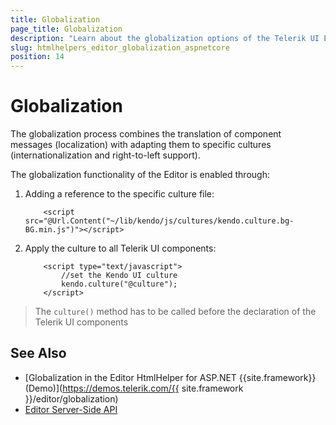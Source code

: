 ```yaml
---
title: Globalization
page_title: Globalization
description: "Learn about the globalization options of the Telerik UI Editor HtmlHelper for {{ site.framework }}."
slug: htmlhelpers_editor_globalization_aspnetcore
position: 14
---
```


# Globalization

The globalization process combines the translation of component messages (localization) with adapting them to specific cultures (internationalization and right-to-left support).

The globalization functionality of the Editor is enabled through:

1. Adding a reference to the specific culture file:

    ```
        <script src="@Url.Content("~/lib/kendo/js/cultures/kendo.culture.bg-BG.min.js")"></script>
    ```

1. Apply the culture to all Telerik UI components:

    ```
        <script type="text/javascript">
            //set the Kendo UI culture
            kendo.culture("@culture");
        </script> 
    ```

> The `culture()` method has to be called before the declaration of the Telerik UI components

## See Also

* [Globalization in the Editor HtmlHelper for ASP.NET {{site.framework}} (Demo)](https://demos.telerik.com/{{ site.framework }}/editor/globalization)
* [Editor Server-Side API](/api/editor)
